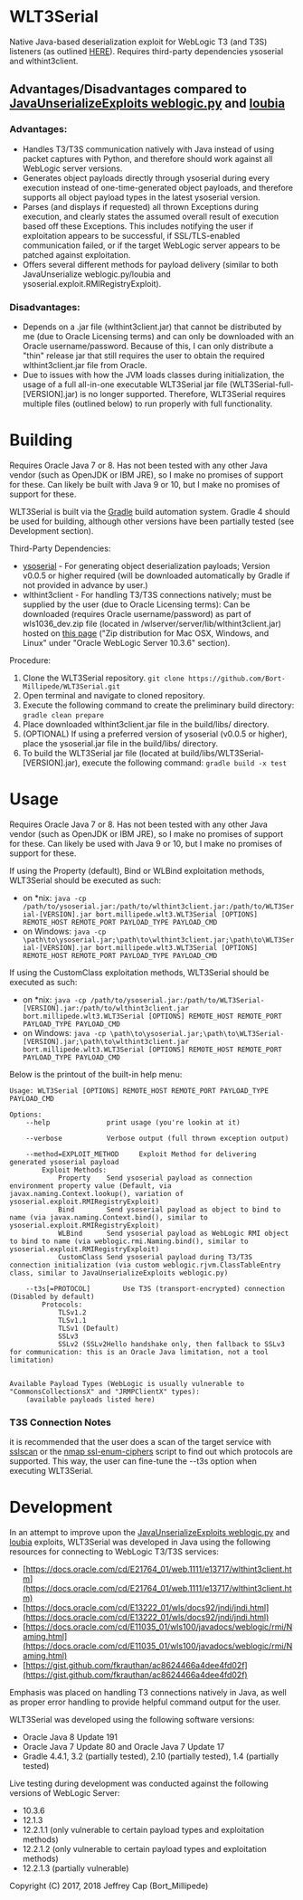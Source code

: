 # WLT3Serial
Native Java-based deserialization exploit for WebLogic T3 (and T3S) listeners (as outlined [HERE](https://foxglovesecurity.com/2015/11/06/what-do-weblogic-websphere-jboss-jenkins-opennms-and-your-application-have-in-common-this-vulnerability/#weblogic "What Do WebLogic, WebSphere, JBoss, Jenkins, OpenNMS, and Your Application Have in Common? This Vulnerability.")). Requires third-party dependencies ysoserial and wlthint3client.

## Advantages/Disadvantages compared to [JavaUnserializeExploits weblogic.py](https://github.com/breenmachine/JavaUnserializeExploits/blob/master/weblogic.py) and [loubia](https://github.com/metalnas/loubia)
### Advantages:
* Handles T3/T3S communication natively with Java instead of using packet captures with Python, and therefore should work against all WebLogic server versions.
* Generates object payloads directly through ysoserial during every execution instead of one-time-generated object payloads, and therefore supports all object payload types in the latest ysoserial version.
* Parses (and displays if requested) all thrown Exceptions during execution, and clearly states the assumed overall result of execution based off these Exceptions. This includes notifying the user if exploitation appears to be successful, if SSL/TLS-enabled communication failed, or if the target WebLogic server appears to be patched against exploitation.
* Offers several different methods for payload delivery (similar to both JavaUnserialize weblogic.py/loubia and ysoserial.exploit.RMIRegistryExploit).

### Disadvantages:
* Depends on a .jar file (wlthint3client.jar) that cannot be distributed by me (due to Oracle Licensing terms) and can only be downloaded with an Oracle username/password. Because of this, I can only distribute a "thin" release jar that still requires the user to obtain the required wlthint3client.jar file from Oracle.
* Due to issues with how the JVM loads classes during initialization, the usage of a full all-in-one executable WLT3Serial jar file (WLT3Serial-full-[VERSION].jar) is no longer supported. Therefore, WLT3Serial requires multiple files (outlined below) to run properly with full functionality.

# Building
Requires Oracle Java 7 or 8. Has not been tested with any other Java vendor (such as OpenJDK or IBM JRE), so I make no promises of support for these. Can likely be built with Java 9 or 10, but I make no promises of support for these.

WLT3Serial is built via the [Gradle](https://gradle.org/) build automation system. Gradle 4 should be used for building, although other versions have been partially tested (see Development section).

Third-Party Dependencies:

* [ysoserial](https://github.com/frohoff/ysoserial) - For generating object deserialization payloads; Version v0.0.5 or higher required (will be downloaded automatically by Gradle if not provided in advance by user.)
* wlthint3client - For handling T3/T3S connections natively; must be supplied by the user (due to Oracle Licensing terms): Can be downloaded (requires Oracle username/password) as part of wls1036_dev.zip file (located in /wlserver/server/lib/wlthint3client.jar) hosted on [this page](http://www.oracle.com/technetwork/middleware/weblogic/downloads/wls-main-097127.html) ("Zip distribution for Mac OSX, Windows, and Linux" under "Oracle WebLogic Server 10.3.6" section).

Procedure:

1. Clone the WLT3Serial repository. ```git clone https://github.com/Bort-Millipede/WLT3Serial.git```
2. Open terminal and navigate to cloned repository.
3. Execute the following command to create the preliminary build directory: ```gradle clean prepare```
4. Place downloaded wlthint3client.jar file in the build/libs/ directory.
5. (OPTIONAL) If using a preferred version of ysoserial (v0.0.5 or higher), place the ysoserial.jar file in the build/libs/ directory.
6. To build the WLT3Serial jar file (located at build/libs/WLT3Serial-[VERSION].jar), execute the following command: ```gradle build -x test```


# Usage
Requires Oracle Java 7 or 8. Has not been tested with any other Java vendor (such as OpenJDK or IBM JRE), so I make no promises of support for these. Can likely be used with Java 9 or 10, but I make no promises of support for these.

If using the Property (default), Bind or WLBind exploitation methods, WLT3Serial should be executed as such:

* on *nix: ```java -cp /path/to/ysoserial.jar:/path/to/wlthint3client.jar:/path/to/WLT3Serial-[VERSION].jar bort.millipede.wlt3.WLT3Serial [OPTIONS] REMOTE_HOST REMOTE_PORT PAYLOAD_TYPE PAYLOAD_CMD```
* on Windows: ```java -cp \path\to\ysoserial.jar;\path\to\wlthint3client.jar;\path\to\WLT3Serial-[VERSION].jar bort.millipede.wlt3.WLT3Serial [OPTIONS] REMOTE_HOST REMOTE_PORT PAYLOAD_TYPE PAYLOAD_CMD```

If using the CustomClass exploitation methods, WLT3Serial should be executed as such:

* on *nix: ```java -cp /path/to/ysoserial.jar:/path/to/WLT3Serial-[VERSION].jar:/path/to/wlthint3client.jar bort.millipede.wlt3.WLT3Serial [OPTIONS] REMOTE_HOST REMOTE_PORT PAYLOAD_TYPE PAYLOAD_CMD```
* on Windows: ```java -cp \path\to\ysoserial.jar;\path\to\WLT3Serial-[VERSION].jar;\path\to\wlthint3client.jar bort.millipede.wlt3.WLT3Serial [OPTIONS] REMOTE_HOST REMOTE_PORT PAYLOAD_TYPE PAYLOAD_CMD```

Below is the printout of the built-in help menu:

```shell
Usage: WLT3Serial [OPTIONS] REMOTE_HOST REMOTE_PORT PAYLOAD_TYPE PAYLOAD_CMD

Options:
	--help				print usage (you're lookin at it)

	--verbose			Verbose output (full thrown exception output)

	--method=EXPLOIT_METHOD		Exploit Method for delivering generated ysoserial payload
		Exploit Methods:
			Property	Send ysoserial payload as connection environment property value (Default, via javax.naming.Context.lookup(), variation of ysoserial.exploit.RMIRegistryExploit)
			Bind		Send ysoserial payload as object to bind to name (via javax.naming.Context.bind(), similar to ysoserial.exploit.RMIRegistryExploit)
			WLBind		Send ysoserial payload as WebLogic RMI object to bind to name (via weblogic.rmi.Naming.bind(), similar to ysoserial.exploit.RMIRegistryExploit)
			CustomClass	Send ysoserial payload during T3/T3S connection initialization (via custom weblogic.rjvm.ClassTableEntry class, similar to JavaUnserializeExploits weblogic.py)

	--t3s[=PROTOCOL]		Use T3S (transport-encrypted) connection (Disabled by default)
		Protocols:
			TLSv1.2
			TLSv1.1
			TLSv1 (Default)
			SSLv3
			SSLv2 (SSLv2Hello handshake only, then fallback to SSLv3 for communication: this is an Oracle Java limitation, not a tool limitation)


Available Payload Types (WebLogic is usually vulnerable to "CommonsCollectionsX" and "JRMPClientX" types):
	(available payloads listed here)
```

### T3S Connection Notes
it is recommended that the user does a scan of the target service with [sslscan](https://github.com/rbsec/sslscan) or the [nmap ssl-enum-ciphers](https://nmap.org/nsedoc/scripts/ssl-enum-ciphers.html) script to find out which protocols are supported. This way, the user can fine-tune the --t3s option when executing WLT3Serial.

# Development
In an attempt to improve upon the [JavaUnserializeExploits weblogic.py](https://github.com/breenmachine/JavaUnserializeExploits/blob/master/weblogic.py) and [loubia](https://github.com/metalnas/loubia) exploits, WLT3Serial was developed in Java using the following resources for connecting to WebLogic T3/T3S services:

* [https://docs.oracle.com/cd/E21764_01/web.1111/e13717/wlthint3client.htm](https://docs.oracle.com/cd/E21764_01/web.1111/e13717/wlthint3client.htm)
* [https://docs.oracle.com/cd/E13222_01/wls/docs92/jndi/jndi.html](https://docs.oracle.com/cd/E13222_01/wls/docs92/jndi/jndi.html)
* [https://docs.oracle.com/cd/E11035_01/wls100/javadocs/weblogic/rmi/Naming.html](https://docs.oracle.com/cd/E11035_01/wls100/javadocs/weblogic/rmi/Naming.html)
* [https://gist.github.com/fkrauthan/ac8624466a4dee4fd02f](https://gist.github.com/fkrauthan/ac8624466a4dee4fd02f)

Emphasis was placed on handling T3 connections natively in Java, as well as proper error handling to provide helpful command output for the user.

WLT3Serial was developed using the following software versions:

* Oracle Java 8 Update 191
* Oracle Java 7 Update 80 and Oracle Java 7 Update 17
* Gradle 4.4.1, 3.2 (partially tested), 2.10 (partially tested), 1.4 (partially tested)

Live testing during development was conducted against the following versions of WebLogic Server:

* 10.3.6
* 12.1.3
* 12.2.1.1 (only vulnerable to certain payload types and exploitation methods)
* 12.2.1.2 (only vulnerable to certain payload types and exploitation methods)
* 12.2.1.3 (partially vulnerable)

Copyright (C) 2017, 2018 Jeffrey Cap (Bort_Millipede)


